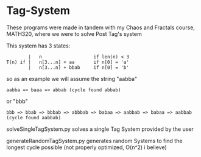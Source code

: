 # Tag-System

These programs were made in tandem with my Chaos and Fractals course, MATH320, where we were to solve Post Tag's system

This system has 3 states:

            |   n                   if len(n) < 3
    T(n) if |   n[3...n] + aa       if n[0] = 'a'
            |   n[3...n] + bbab     if n[0] = 'b'


so as an example we will assume the string "aabba"

    aabba => baaa => abbab (cycle found abbab)

or "bbb"
    
    bbb => bbab => bbbab => abbbab => babaa => aabbab => babaa => aabbab (cycle found aabbab)

solveSingleTagSystem.py solves a single Tag System provided by the user

generateRandomTagSystem.py generates random Systems to find the longest cycle possible (not properly optimized, O(n^2) i believe)